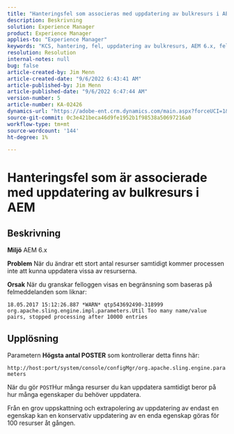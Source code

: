 ```yaml
---
title: "Hanteringsfel som associeras med uppdatering av bulkresurs i AEM"
description: Beskrivning
solution: Experience Manager
product: Experience Manager
applies-to: "Experience Manager"
keywords: "KCS, hantering, fel, uppdatering av bulkresurs, AEM 6.x, fel, parameter, Maximum POST Parameters, 100"
resolution: Resolution
internal-notes: null
bug: false
article-created-by: Jim Menn
article-created-date: "9/6/2022 6:43:41 AM"
article-published-by: Jim Menn
article-published-date: "9/6/2022 6:47:44 AM"
version-number: 5
article-number: KA-02426
dynamics-url: "https://adobe-ent.crm.dynamics.com/main.aspx?forceUCI=1&pagetype=entityrecord&etn=knowledgearticle&id=2a24b83c-af2d-ed11-9db1-0022480866ad"
source-git-commit: 0c3e421beca46d9fe1952b1f98538a50697216a0
workflow-type: tm+mt
source-wordcount: '144'
ht-degree: 1%

---
```


# Hanteringsfel som är associerade med uppdatering av bulkresurs i AEM

## Beskrivning


<b>Miljö</b>
AEM 6.x

<b>Problem</b>
När du ändrar ett stort antal resurser samtidigt kommer processen inte att kunna uppdatera vissa av resurserna.

<b>Orsak</b>
När du granskar felloggen visas en begränsning som baseras på felmeddelanden som liknar:

`18.05.2017 15:12:26.887 *WARN* qtp543692490-318999 org.apache.sling.engine.impl.parameters.Util Too many name/value pairs, stopped processing after 10000 entries`


## Upplösning


Parametern <b>Högsta antal POSTER</b> som kontrollerar detta finns här:

`http://host:port/system/console/configMgr/org.apache.sling.engine.parameters`

När du gör `POST`Hur många resurser du kan uppdatera samtidigt beror på hur många egenskaper du behöver uppdatera.

Från en grov uppskattning och extrapolering av uppdatering av endast en egenskap kan en konservativ uppdatering av en enda egenskap göras för 100 resurser åt gången.
